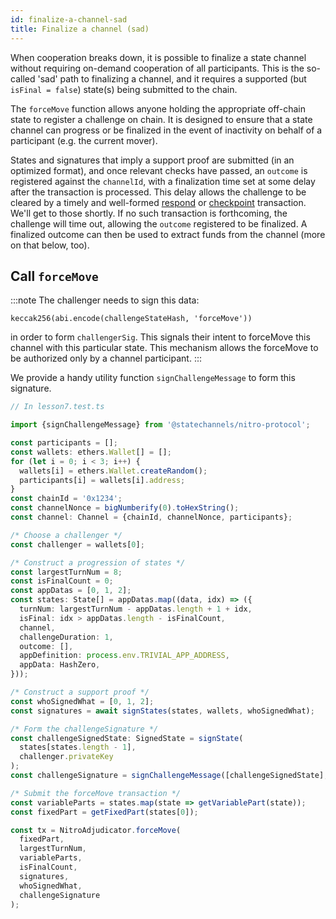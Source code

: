 ```yaml
---
id: finalize-a-channel-sad
title: Finalize a channel (sad)
---
```


When cooperation breaks down, it is possible to finalize a state channel without requiring on-demand cooperation of all participants. This is the so-called 'sad' path to finalizing a channel, and it requires a supported (but `isFinal = false`) state(s) being submitted to the chain.

The `forceMove` function allows anyone holding the appropriate off-chain state to register a challenge on chain. It is designed to ensure that a state channel can progress or be finalized in the event of inactivity on behalf of a participant (e.g. the current mover).

States and signatures that imply a support proof are submitted (in an optimized format), and once relevant checks have passed, an `outcome` is registered against the `channelId`, with a finalization time set at some delay after the transaction is processed. This delay allows the challenge to be cleared by a timely and well-formed [respond](./clear-a-challenge#call-respond) or [checkpoint](./clear-a-challenge#call-checkpoint) transaction. We'll get to those shortly. If no such transaction is forthcoming, the challenge will time out, allowing the `outcome` registered to be finalized. A finalized outcome can then be used to extract funds from the channel (more on that below, too).

## Call `forceMove`

:::note
The challenger needs to sign this data:

```
keccak256(abi.encode(challengeStateHash, 'forceMove'))
```

in order to form `challengerSig`. This signals their intent to forceMove this channel with this particular state. This mechanism allows the forceMove to be authorized only by a channel participant.
:::

We provide a handy utility function `signChallengeMessage` to form this signature.

```typescript
// In lesson7.test.ts

import {signChallengeMessage} from '@statechannels/nitro-protocol';

const participants = [];
const wallets: ethers.Wallet[] = [];
for (let i = 0; i < 3; i++) {
  wallets[i] = ethers.Wallet.createRandom();
  participants[i] = wallets[i].address;
}
const chainId = '0x1234';
const channelNonce = bigNumberify(0).toHexString();
const channel: Channel = {chainId, channelNonce, participants};

/* Choose a challenger */
const challenger = wallets[0];

/* Construct a progression of states */
const largestTurnNum = 8;
const isFinalCount = 0;
const appDatas = [0, 1, 2];
const states: State[] = appDatas.map((data, idx) => ({
  turnNum: largestTurnNum - appDatas.length + 1 + idx,
  isFinal: idx > appDatas.length - isFinalCount,
  channel,
  challengeDuration: 1,
  outcome: [],
  appDefinition: process.env.TRIVIAL_APP_ADDRESS,
  appData: HashZero,
}));

/* Construct a support proof */
const whoSignedWhat = [0, 1, 2];
const signatures = await signStates(states, wallets, whoSignedWhat);

/* Form the challengeSignature */
const challengeSignedState: SignedState = signState(
  states[states.length - 1],
  challenger.privateKey
);
const challengeSignature = signChallengeMessage([challengeSignedState], challenger.privateKey);

/* Submit the forceMove transaction */
const variableParts = states.map(state => getVariablePart(state));
const fixedPart = getFixedPart(states[0]);

const tx = NitroAdjudicator.forceMove(
  fixedPart,
  largestTurnNum,
  variableParts,
  isFinalCount,
  signatures,
  whoSignedWhat,
  challengeSignature
);
```
